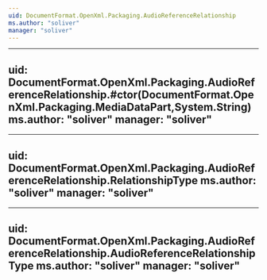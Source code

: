 ```yaml
---
uid: DocumentFormat.OpenXml.Packaging.AudioReferenceRelationship
ms.author: "soliver"
manager: "soliver"
---
```


---
uid: DocumentFormat.OpenXml.Packaging.AudioReferenceRelationship.#ctor(DocumentFormat.OpenXml.Packaging.MediaDataPart,System.String)
ms.author: "soliver"
manager: "soliver"
---

---
uid: DocumentFormat.OpenXml.Packaging.AudioReferenceRelationship.RelationshipType
ms.author: "soliver"
manager: "soliver"
---

---
uid: DocumentFormat.OpenXml.Packaging.AudioReferenceRelationship.AudioReferenceRelationshipType
ms.author: "soliver"
manager: "soliver"
---
